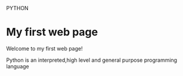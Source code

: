 <!DOCTYPE html>
<html>
  <head>
    PYTHON
  </head>
  <body>
    <h1>My first web page</h1>
    <p>Welcome to my first web page!</p>
    <p>Python is an interpreted,high level and general purpose programming language</p>
  </body>
  </html>

